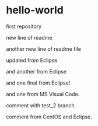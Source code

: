 # hello-world
first repository

new line of readme

another new line of readme file 

updated from Eclipse 

and another from Eclipse 

and one final from Eclipse!

and one from MS Visual Code.



comment with test_2 branch.

comment from CentOS and Eclipse.

